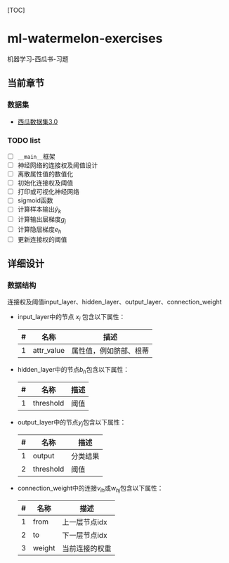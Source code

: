 [TOC]
# ml-watermelon-exercises

机器学习-西瓜书-习题

## 当前章节

### 数据集

- [西瓜数据集3.0](dataset/watermelon-dataset-3.0.csv)

### TODO list

- [ ] `__main__`框架
- [ ] 神经网络的连接权及阈值设计
- [ ] 离散属性值的数值化
- [ ] 初始化连接权及阈值
- [ ] 打印或可视化神经网络
- [ ] sigmoid函数
- [ ] 计算样本输出$\hat{y}_k$
- [ ] 计算输出层梯度$g_j$
- [ ] 计算隐层梯度$e_h$
- [ ] 更新连接权的阈值

## 详细设计

### 数据结构

连接权及阈值input_layer、hidden_layer、output_layer、connection_weight

- input_layer中的节点 $x_i$ 包含以下属性：

  | #    | 名称       | 描述                   |
  | ---- | ---------- | ---------------------- |
  | 1    | attr_value | 属性值，例如脐部、根蒂 |

- hidden_layer中的节点$b_h$包含以下属性：

  | #    | 名称      | 描述 |
  | ---- | --------- | ---- |
  | 1    | threshold | 阈值 |

- output_layer中的节点$y_j$包含以下属性：

  | #    | 名称      | 描述     |
  | ---- | --------- | -------- |
  | 1    | output    | 分类结果 |
  | 2    | threshold | 阈值     |

- connection_weight中的连接$v_{ih}$或$w_{hj}$包含以下属性：

  | #    | 名称   | 描述           |
  | ---- | ------ | -------------- |
  | 1    | from   | 上一层节点idx  |
  | 2    | to     | 下一层节点idx  |
  | 3    | weight | 当前连接的权重 |

